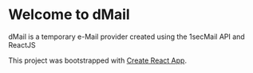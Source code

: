 # Welcome to dMail

dMail is a temporary e-Mail provider created using the 1secMail API and ReactJS<br/>


This project was bootstrapped with [Create React App](https://github.com/facebook/create-react-app).

